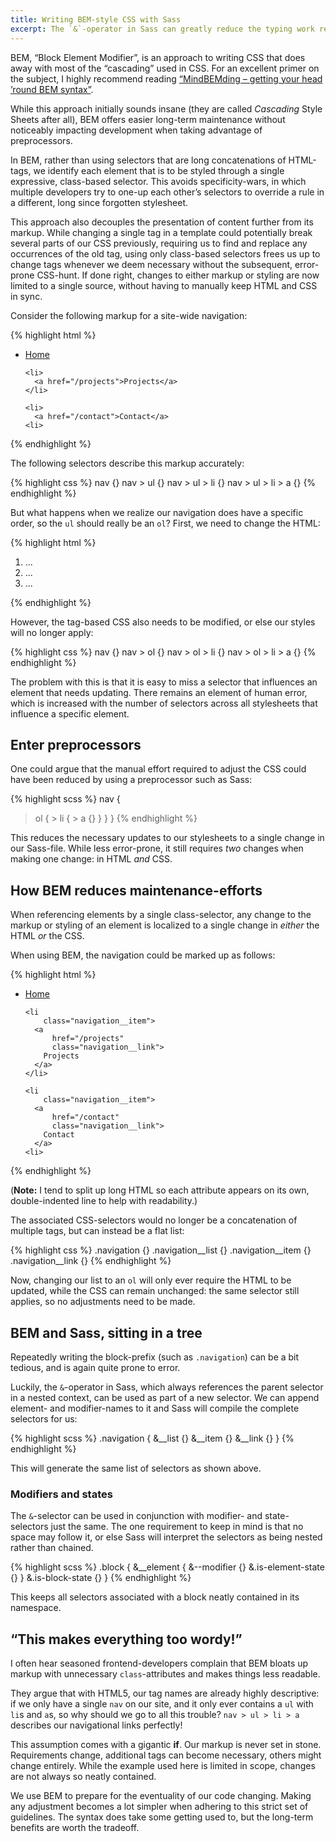 ```yaml
---
title: Writing BEM-style CSS with Sass
excerpt: The `&`-operator in Sass can greatly reduce the typing work required when using BEM in your stylesheets.
---
```

BEM, “Block Element Modifier”, is an approach to writing CSS that does away with most of the “cascading” used in CSS. For an excellent primer on the subject, I highly recommend reading [“MindBEMding – getting your head ’round BEM syntax”](http://csswizardry.com/2013/01/mindbemding-getting-your-head-round-bem-syntax/).

While this approach initially sounds insane (they are called *Cascading* Style Sheets after all), BEM offers easier long-term maintenance without noticeably impacting development when taking advantage of preprocessors.

In BEM, rather than using selectors that are long concatenations of HTML-tags, we identify each element that is to be styled through a single expressive, class-based selector. This avoids specificity-wars, in which multiple developers try to one-up each other’s selectors to override a rule in a different, long since forgotten stylesheet.

This approach also decouples the presentation of content further from its markup. While changing a single tag in a template could potentially break several parts of our CSS previously, requiring us to find and replace any occurrences of the old tag, using only class-based selectors frees us up to change tags whenever we deem necessary without the subsequent, error-prone CSS-hunt. If done right, changes to either markup or styling are now limited to a single source, without having to manually keep HTML and CSS in sync.

Consider the following markup for a site-wide navigation:

{% highlight html %}
<nav>
  <ul>
    <li>
      <a href="/">Home</a>
    </li>

    <li>
      <a href="/projects">Projects</a>
    </li>

    <li>
      <a href="/contact">Contact</a>
    <li>
  </ul>
<nav>
{% endhighlight %}

The following selectors describe this markup accurately:

{% highlight css %}
nav {}
nav > ul {}
nav > ul > li {}
nav > ul > li > a {}
{% endhighlight %}

But what happens when we realize our navigation does have a specific order, so the `ul` should really be an `ol`? First, we need to change the HTML:

{% highlight html %}
<nav>
  <ol>
    <li>...</li>
    <li>...</li>
    <li>...</li>
  </ol>
</nav>
{% endhighlight %}

However, the tag-based CSS also needs to be modified, or else our styles will no longer apply:

{% highlight css %}
nav {}
nav > ol {}
nav > ol > li {}
nav > ol > li > a {}
{% endhighlight %}

The problem with this is that it is easy to miss a selector that influences an element that needs updating. There remains an element of human error, which is increased with the number of selectors across all stylesheets that influence a specific element.

## Enter preprocessors

One could argue that the manual effort required to adjust the CSS could have been reduced by using a preprocessor such as Sass:

{% highlight scss %}
nav {
  > ol {
    > li {
      > a {}
    }
  }
}
{% endhighlight %}

This reduces the necessary updates to our stylesheets to a single change in our Sass-file. While less error-prone, it still requires *two* changes when making one change: in HTML *and* CSS.

## How BEM reduces maintenance-efforts

When referencing elements by a single class-selector, any change to the markup or styling of an element is localized to a single change in *either* the HTML *or* the CSS.

When using BEM, the navigation could be marked up as follows:

{% highlight html %}
<nav
    class="navigation">
  <ul
      class="navigation__list">
    <li
        class="navigation__item">
      <a
          href="/"
          class="navigation__link">
        Home
      </a>
    </li>

    <li
        class="navigation__item">
      <a
          href="/projects"
          class="navigation__link">
        Projects
      </a>
    </li>

    <li
        class="navigation__item">
      <a
          href="/contact"
          class="navigation__link">
        Contact
      </a>
    <li>
  </ul>
<nav>
{% endhighlight %}

(**Note:** I tend to split up long HTML so each attribute appears on its own, double-indented line to help with readability.)

The associated CSS-selectors would no longer be a concatenation of multiple tags, but can instead be a flat list:

{% highlight css %}
.navigation {}
.navigation__list {}
.navigation__item {}
.navigation__link {}
{% endhighlight %}

Now, changing our list to an `ol` will only ever require the HTML to be updated, while the CSS can remain unchanged: the same selector still applies, so no adjustments need to be made.

## BEM and Sass, sitting in a tree

Repeatedly writing the block-prefix (such as `.navigation`) can be a bit tedious, and is again quite prone to error.

Luckily, the `&`-operator in Sass, which always references the parent selector in a nested context, can be used as part of a new selector. We can append element- and modifier-names to it and Sass will compile the complete selectors for us:

{% highlight scss %}
.navigation {
  &__list {}
  &__item {}
  &__link {}
}
{% endhighlight %}

This will generate the same list of selectors as shown above.

### Modifiers and states

The `&`-selector can be used in conjunction with modifier- and state-selectors just the same. The one requirement to keep in mind is that no space may follow it, or else Sass will interpret the selectors as being nested rather than chained.

{% highlight scss %}
.block {
  &__element {
    &--modifier {}
    &.is-element-state {}
  }
  &.is-block-state {}
}
{% endhighlight %}

This keeps all selectors associated with a block neatly contained in its namespace.

## “This makes everything too wordy!”

I often hear seasoned frontend-developers complain that BEM bloats up markup with unnecessary `class`-attributes and makes things less readable.

They argue that with HTML5, our tag names are already highly descriptive: if we only have a single `nav` on our site, and it only ever contains a `ul` with `li`s and `a`s, so why should we go to all this trouble? `nav > ul > li > a` describes our navigational links perfectly!

This assumption comes with a gigantic **if**. Our markup is never set in stone. Requirements change, additional tags can become necessary, others might change entirely. While the example used here is limited in scope, changes are not always so neatly contained.

We use BEM to prepare for the eventuality of our code changing. Making any adjustment becomes a lot simpler when adhering to this strict set of guidelines. The syntax does take some getting used to, but the long-term benefits are worth the tradeoff.
